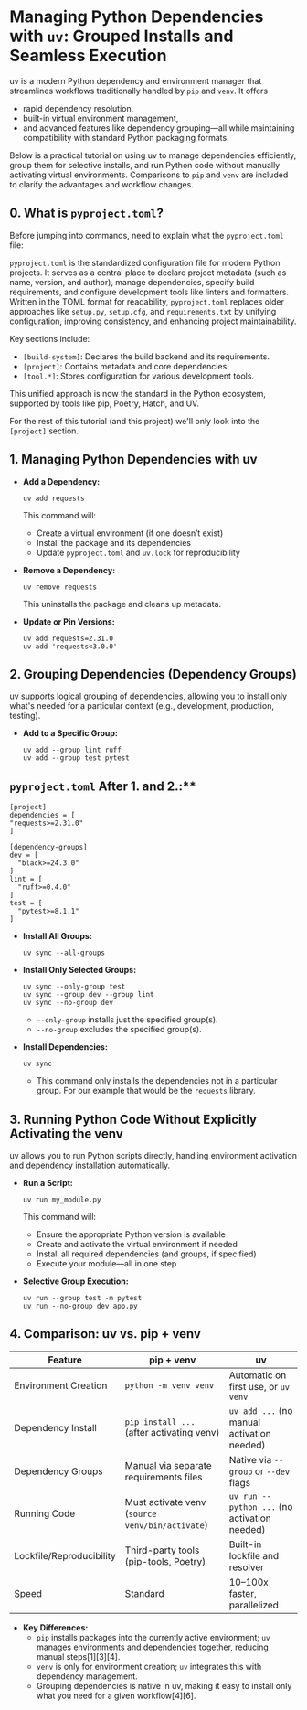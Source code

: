 # Managing Python Dependencies with `uv`: Grouped Installs and Seamless Execution

uv is a modern Python dependency and environment manager that streamlines workflows traditionally handled by `pip` and `venv`. It offers 

- rapid dependency resolution,
- built-in virtual environment management,
- and advanced features like dependency grouping—all while maintaining compatibility with standard Python packaging formats.

Below is a practical tutorial on using uv to manage dependencies efficiently, group them for selective installs, and run Python code without manually activating virtual environments. Comparisons to `pip` and `venv` are included to clarify the advantages and workflow changes.

## **0. What is `pyproject.toml`?**

Before jumping into commands, need to explain what the `pyproject.toml` file:

`pyproject.toml` is the standardized configuration file for modern Python projects. It serves as a central place to declare project metadata (such as name, version, and author), manage dependencies, specify build requirements, and configure development tools like linters and formatters. Written in the TOML format for readability, `pyproject.toml` replaces older approaches like `setup.py`, `setup.cfg`, and `requirements.txt` by unifying configuration, improving consistency, and enhancing project maintainability.

Key sections include:
- `[build-system]`: Declares the build backend and its requirements.
- `[project]`: Contains metadata and core dependencies.
- `[tool.*]`: Stores configuration for various development tools.

This unified approach is now the standard in the Python ecosystem, supported by tools like pip, Poetry, Hatch, and UV.

For the rest of this tutorial (and this project) we'll only look into the `[project]` section.

## **1. Managing Python Dependencies with uv**

- **Add a Dependency:**

  ```
  uv add requests
  ```

  This command will:
  - Create a virtual environment (if one doesn’t exist)
  - Install the package and its dependencies
  - Update `pyproject.toml` and `uv.lock` for reproducibility

- **Remove a Dependency:**

  ```
  uv remove requests
  ```

  This uninstalls the package and cleans up metadata.

- **Update or Pin Versions:**

  ```
  uv add requests=2.31.0
  uv add 'requests<3.0.0'
  ```

## **2. Grouping Dependencies (Dependency Groups)**

uv supports logical grouping of dependencies, allowing you to install only what's needed for a particular context (e.g., development, production, testing).

- **Add to a Specific Group:**

  ```
  uv add --group lint ruff
  uv add --group test pytest
  ```

## `pyproject.toml` After 1. and 2.:**

  ```
  [project]
  dependencies = [
  "requests>=2.31.0"
  ]

  [dependency-groups]
  dev = [
    "black>=24.3.0"
  ]
  lint = [
    "ruff>=0.4.0"
  ]
  test = [
    "pytest>=8.1.1"
  ]
  ```

- **Install All Groups:**

  ```
  uv sync --all-groups
  ```

- **Install Only Selected Groups:**

  ```
  uv sync --only-group test
  uv sync --group dev --group lint
  uv sync --no-group dev
  ```
  - `--only-group` installs just the specified group(s).
  - `--no-group` excludes the specified group(s).

- **Install Dependencies:**

  ```
  uv sync
  ```

  - This command only installs the dependencies not in a particular group. For our example that would be the `requests` library.

## **3. Running Python Code Without Explicitly Activating the venv**

uv allows you to run Python scripts directly, handling environment activation and dependency installation automatically.

- **Run a Script:**
  ```
  uv run my_module.py
  ```

  This command will:
  - Ensure the appropriate Python version is available
  - Create and activate the virtual environment if needed
  - Install all required dependencies (and groups, if specified)
  - Execute your module—all in one step

- **Selective Group Execution:**
  ```
  uv run --group test -m pytest
  uv run --no-group dev app.py
  ```


## **4. Comparison: uv vs. pip + venv**

| Feature                  | pip + venv                                    | uv                                              |
|--------------------------|-----------------------------------------------|-------------------------------------------------|
| Environment Creation     | `python -m venv venv`                         | Automatic on first use, or `uv venv`            |
| Dependency Install       | `pip install ...` (after activating venv)     | `uv add ...` (no manual activation needed)      |
| Dependency Groups        | Manual via separate requirements files        | Native via `--group` or `--dev` flags           |
| Running Code             | Must activate venv (`source venv/bin/activate`)| `uv run -- python ...` (no activation needed)   |
| Lockfile/Reproducibility | Third-party tools (pip-tools, Poetry)         | Built-in lockfile and resolver                  |
| Speed                    | Standard                                      | 10–100x faster, parallelized                    |

- **Key Differences:**
  - `pip` installs packages into the currently active environment; `uv` manages environments and dependencies together, reducing manual steps[1][3][4].
  - `venv` is only for environment creation; `uv` integrates this with dependency management.
  - Grouping dependencies is native in uv, making it easy to install only what you need for a given workflow[4][6].


